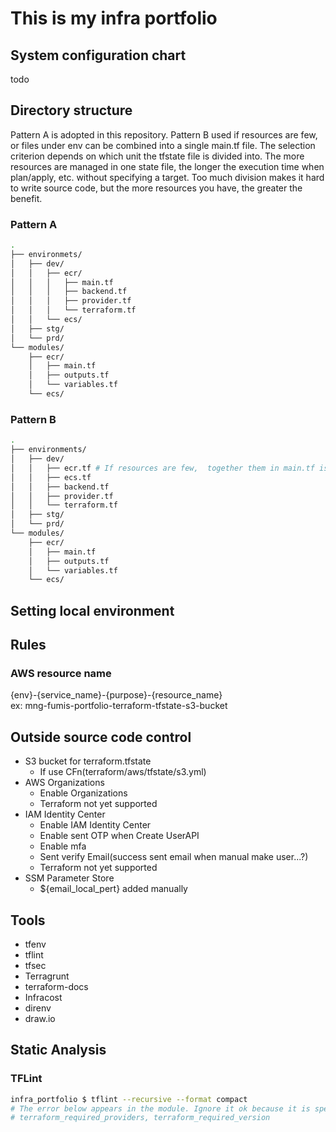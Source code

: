 # This is my infra portfolio

## System configuration chart

todo

## Directory structure

Pattern A is adopted in this repository.
Pattern B used if resources are few, or files under env can be combined into a single main.tf file.
The selection criterion depends on which unit the tfstate file is divided into.
The more resources are managed in one state file, the longer the execution time when plan/apply, etc. without specifying a target.
Too much division makes it hard to write source code, but the more resources you have, the greater the benefit.

### Pattern A

```sh
.
├── environmets/
│   ├── dev/
│   │   ├── ecr/
│   │   │   ├── main.tf
│   │   │   ├── backend.tf
│   │   │   ├── provider.tf
│   │   │   └── terraform.tf
│   │   └── ecs/
│   ├── stg/
│   └── prd/
└── modules/
    ├── ecr/
    │   ├── main.tf
    │   ├── outputs.tf
    │   └── variables.tf
    └── ecs/
```

### Pattern B

```sh
.
├── environments/
│   ├── dev/
│   │   ├── ecr.tf # If resources are few,  together them in main.tf is ok.
│   │   ├── ecs.tf
│   │   ├── backend.tf
│   │   ├── provider.tf
│   │   └── terraform.tf
│   ├── stg/
│   └── prd/
└── modules/
    ├── ecr/
    │   ├── main.tf
    │   ├── outputs.tf
    │   └── variables.tf
    └── ecs/
```

## Setting local environment

## Rules

### AWS resource name

{env}-{service_name}-{purpose}-{resource_name}  
ex: mng-fumis-portfolio-terraform-tfstate-s3-bucket


## Outside source code control

- S3 bucket for terraform.tfstate
  - If use CFn(terraform/aws/tfstate/s3.yml)
- AWS Organizations
  - Enable Organizations
  - Terraform not yet supported
- IAM Identity Center
  - Enable IAM Identity Center
  - Enable sent OTP when Create UserAPI
  - Enable mfa
  - Sent verify Email(success sent email when manual make user...?)
  - Terraform not yet supported
- SSM Parameter Store
  - ${email_local_pert} added manually

## Tools

- tfenv
- tflint
- tfsec
- Terragrunt
- terraform-docs
- Infracost
- direnv
- draw.io

## Static Analysis

### TFLint

```sh
infra_portfolio $ tflint --recursive --format compact
# The error below appears in the module. Ignore it ok because it is specified on the use side. (Even if set the disable setting in tflint.hcl, the error appears...)
# terraform_required_providers, terraform_required_version
```
